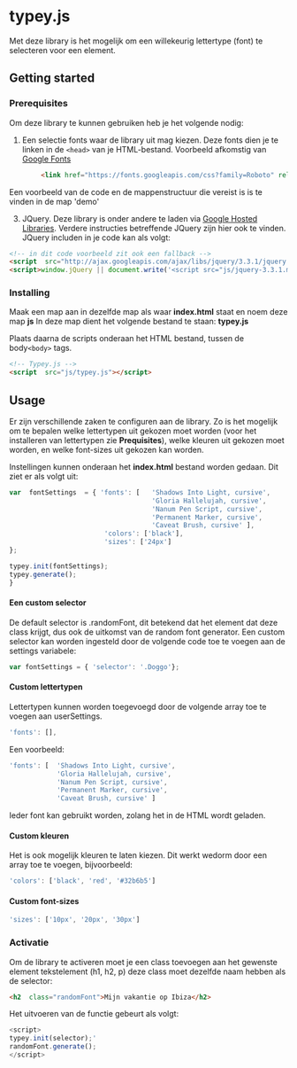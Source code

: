 ﻿# typey.js
Met deze library is het mogelijk om een willekeurig lettertype (font) te selecteren voor een element.

## Getting started

### Prerequisites
Om deze library te kunnen gebruiken heb je het volgende nodig:

 1. Een selectie fonts waar de library uit mag kiezen. Deze fonts dien je te linken in de `<head>` van je HTML-bestand. Voorbeeld afkomstig van [Google Fonts](http://fonts.google.com)
```html	        
        <link href="https://fonts.googleapis.com/css?family=Roboto" rel="stylesheet">
```

Een voorbeeld van de code en de mappenstructuur die vereist is is te vinden in de map 'demo'

3. JQuery. Deze library is onder andere te laden via [Google Hosted Libraries](https://developers.google.com/speed/libraries/). Verdere instructies betreffende JQuery zijn hier ook te vinden. JQuery includen in je code kan als volgt:
```html
<!-- in dit code voorbeeld zit ook een fallback -->
<script  src="http://ajax.googleapis.com/ajax/libs/jquery/3.3.1/jquery.min.js"></script>
<script>window.jQuery || document.write('<script src="js/jquery-3.3.1.min.js"><\/script>')</script>
```

### Installing

Maak een map aan in dezelfde map als waar **index.html** staat en noem deze map **js**
In deze map dient het volgende bestand te staan: **typey.js**

Plaats daarna de scripts onderaan het HTML bestand, tussen de body`<body>` tags.
```html
<!-- Typey.js -->
<script  src="js/typey.js"></script>
```
## Usage


Er zijn verschillende zaken te configuren aan de library. Zo is het mogelijk om te bepalen welke lettertypen uit gekozen moet  worden (voor het installeren van lettertypen zie **Prequisites**), welke kleuren uit gekozen moet worden, en welke font-sizes uit gekozen kan worden.

Instellingen kunnen onderaan het **index.html** bestand worden gedaan. Dit ziet er als volgt uit:

```javascript
var  fontSettings  = { 'fonts': [ 	'Shadows Into Light, cursive',
									'Gloria Hallelujah, cursive',
									'Nanum Pen Script, cursive',
									'Permanent Marker, cursive',
									'Caveat Brush, cursive' ],
						'colors': ['black'],
						'sizes': ['24px']
};

typey.init(fontSettings);
typey.generate();
}
```
#### Een custom selector
De default selector is .randomFont, dit betekend dat het element dat deze class krijgt, dus ook de uitkomst van de random font generator. Een custom selector kan worden ingesteld door de volgende code toe te voegen aan de settings variabele:

```javascript
var fontSettings = { 'selector': '.Doggo'};
```

#### Custom lettertypen
Lettertypen kunnen worden toegevoegd door de volgende array toe te voegen aan userSettings.
```javascript
'fonts': [],
```
Een voorbeeld:
```javascript
'fonts': [ 	'Shadows Into Light, cursive',
			'Gloria Hallelujah, cursive',
			'Nanum Pen Script, cursive',
			'Permanent Marker, cursive',
			'Caveat Brush, cursive' ]
```
Ieder font kan gebruikt worden, zolang het in de HTML wordt geladen.

#### Custom kleuren
Het is ook mogelijk kleuren te laten kiezen. Dit werkt wedorm door een array toe te voegen, bijvoorbeeld:
```javascript
'colors': ['black', 'red', '#32b6b5']
```

#### Custom font-sizes
```javascript
'sizes': ['10px', '20px', '30px']
```

### Activatie

Om de library te activeren moet je een class toevoegen aan het gewenste element tekstelement (h1, h2, p) deze class moet dezelfde naam hebben als de selector:
```html
<h2  class="randomFont">Mijn vakantie op Ibiza</h2>
```
Het uitvoeren van de functie gebeurt als volgt:
```javascript
<script>
typey.init(selector);'
randomFont.generate();
</script>
```




